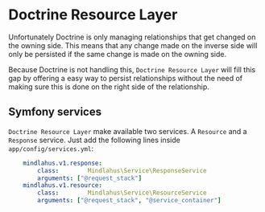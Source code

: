 # Doctrine Resource Layer

Unfortunately Doctrine is only managing relationships that get changed on the owning side. This means that any change
 made on the inverse side will only be persisted if the same change is made on the owning side.

Because Doctrine is not handling this, `Doctrine Resource Layer` will fill this gap by offering a easy way to persist
 relationships without the need of making sure this is done on the right side of the relationship.

## Symfony services

`Doctrine Resource Layer` make available two services. A `Resource` and a `Response` service. Just add the following
 lines inside `app/config/services.yml`:
 
```yaml
    mindlahus.v1.response:
        class:        Mindlahus\Service\ResponseService
        arguments: ["@request_stack"]
    mindlahus.v1.resource:
        class:        Mindlahus\Service\ResourceService
        arguments: ["@request_stack", "@service_container"]
```